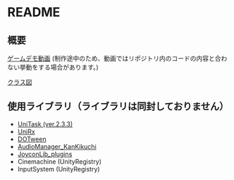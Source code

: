 # README

## 概要
[ゲームデモ動画](https://drive.google.com/file/d/1BUUsG9WJ-KwrxOUsV7dV4FUNgMCwDDQC/view?usp=share_link) (制作途中のため、動画ではリポジトリ内のコードの内容と合わない挙動をする場合があります。)

[クラス図](https://github.com/kyoka122/SweetyPanick_Scripts/tree/main/Scripts/ClassDiagram)


## 使用ライブラリ（ライブラリは同封しておりません）
* [UniTask (ver.2.3.3)](https://github.com/Cysharp/UniTask)
* [UniRx](https://assetstore.unity.com/packages/tools/integration/unirx-reactive-extensions-for-unity-17276?locale=ja-JP)
* [DOTween](https://assetstore.unity.com/packages/tools/animation/dotween-hotween-v2-27676?locale=ja-JP)
* [AudioManager_KanKikuchi](https://github.com/kankikuchi/AudioManager)
* [JoyconLib_plugins](https://github.com/Looking-Glass/JoyconLib)
* Cinemachine (UnityRegistry)
* InputSystem (UnityRegistry)
